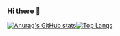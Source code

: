 ### Hi there 👋

<!--
**seokho10007/seokho10007** is a ✨ _special_ ✨ repository because its `README.md` (this file) appears on your GitHub profile.

Here are some ideas to get you started:

- 🔭 I’m currently working on ...
- 🌱 I’m currently learning ...
- 👯 I’m looking to collaborate on ...
- 🤔 I’m looking for help with ...
- 💬 Ask me about ...
- 📫 How to reach me: ...
- 😄 Pronouns: ...
- ⚡ Fun fact: ...
-->




[![Anurag's GitHub stats](https://github-readme-stats.vercel.app/api?username=seoko97&theme=light)](https://github.com/anuraghazra/github-readme-stats)[![Top Langs](https://github-readme-stats.vercel.app/api/top-langs/?username=seoko97&layout=compact)](https://github.com/anuraghazra/github-readme-stats)

